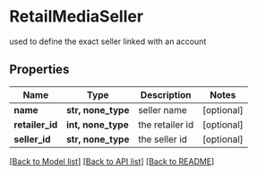 # RetailMediaSeller

used to define the exact seller linked with an account

## Properties
Name | Type | Description | Notes
------------ | ------------- | ------------- | -------------
**name** | **str, none_type** | seller name | [optional] 
**retailer_id** | **int, none_type** | the retailer id | [optional] 
**seller_id** | **str, none_type** | the seller id | [optional] 

[[Back to Model list]](../README.md#documentation-for-models) [[Back to API list]](../README.md#documentation-for-api-endpoints) [[Back to README]](../README.md)


